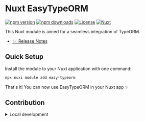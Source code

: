 # Nuxt EasyTypeORM

[![npm version][npm-version-src]][npm-version-href]
[![npm downloads][npm-downloads-src]][npm-downloads-href]
[![License][license-src]][license-href]
[![Nuxt][nuxt-src]][nuxt-href]

This Nuxt module is aimed for a seamless integration of TypeORM.

- [✨ &nbsp;Release Notes](/CHANGELOG.md)
<!-- - [🏀 Online playground](https://stackblitz.com/github/your-org/my-module?file=playground%2Fapp.vue) -->
<!-- - [📖 &nbsp;Documentation](https://example.com) -->

## Quick Setup

Install the module to your Nuxt application with one command:

```bash
npx nuxi module add easy-typeorm
```

That's it! You can now use EasyTypeORM in your Nuxt app ✨


## Contribution

<details>
  <summary>Local development</summary>
  
  ```bash
  # Install dependencies
  npm install
  
  # Generate type stubs
  npm run dev:prepare
  
  # Develop with the playground
  npm run dev
  
  # Build the playground
  npm run dev:build
  
  # Run ESLint
  npm run lint
  
  # Run Vitest
  npm run test
  npm run test:watch
  
  # Release new version
  npm run release
  ```

</details>


<!-- Badges -->
[npm-version-src]: https://img.shields.io/npm/v/easy-typeorm/latest.svg?style=flat&colorA=020420&colorB=00DC82
[npm-version-href]: https://npmjs.com/package/easy-typeorm

[npm-downloads-src]: https://img.shields.io/npm/dm/easy-typeorm.svg?style=flat&colorA=020420&colorB=00DC82
[npm-downloads-href]: https://npm.chart.dev/easy-typeorm

[license-src]: https://img.shields.io/npm/l/easy-typeorm.svg?style=flat&colorA=020420&colorB=00DC82
[license-href]: https://npmjs.com/package/easy-typeorm

[nuxt-src]: https://img.shields.io/badge/Nuxt-020420?logo=nuxt.js
[nuxt-href]: https://nuxt.com
